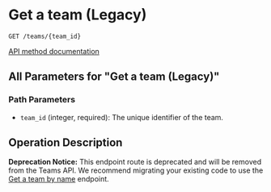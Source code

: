 # Get a team (Legacy)

`GET /teams/{team_id}`

[API method documentation](https://docs.github.com/rest/teams/teams#get-a-team-legacy)

## All Parameters for "Get a team (Legacy)"

### Path Parameters

- `team_id` (integer, required): The unique identifier of the team.

## Operation Description

**Deprecation Notice:** This endpoint route is deprecated and will be removed from the Teams API. We recommend migrating your existing code to use the [Get a team by name](https://docs.github.com/rest/teams/teams#get-a-team-by-name) endpoint.
